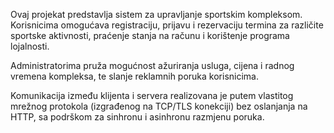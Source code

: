 Ovaj projekat predstavlja sistem za upravljanje sportskim kompleksom. 
Korisnicima omogućava registraciju, prijavu i rezervaciju termina za različite sportske aktivnosti, 
praćenje stanja na računu i korištenje programa lojalnosti. 

Administratorima pruža mogućnost ažuriranja usluga, cijena i radnog vremena kompleksa, te slanje reklamnih poruka korisnicima. 

Komunikacija između klijenta i servera realizovana je putem vlastitog mrežnog protokola 
(izgrađenog na TCP/TLS konekciji) bez oslanjanja na HTTP, 
sa podrškom za sinhronu i asinhronu razmjenu poruka.

